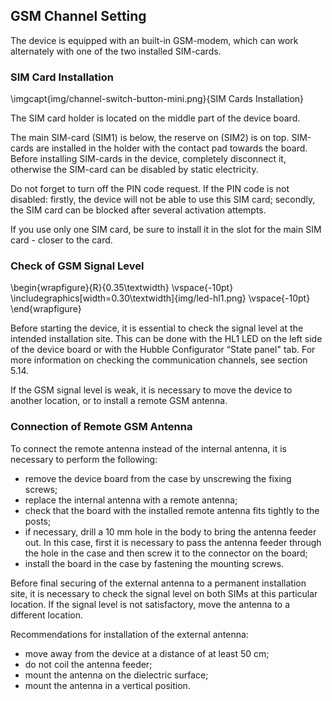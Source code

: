## GSM Channel Setting

The device is equipped with an built-in GSM-modem, which can work alternately with one of the two installed SIM-cards.

### SIM Card Installation

\imgcapt{img/channel-switch-button-mini.png}{SIM Cards Installation}

The SIM card holder is located on the middle part of the device board.

The main SIM-card (SIM1) is below, the reserve on (SIM2) is on top. SIM-cards are installed in the holder with the contact pad towards the board. Before installing SIM-cards in the device, completely disconnect it, otherwise the SIM-card can be disabled by static electricity.

Do not forget to turn off the PIN code request. If the PIN code is not disabled: firstly, the device will not be able to use this SIM card; secondly, the SIM card can be blocked after several activation attempts.

If you use only one SIM card, be sure to install it in the slot for the main SIM card - closer to the card.

### Check of GSM Signal Level

\begin{wrapfigure}{R}{0.35\textwidth}
\vspace{-10pt}
\includegraphics[width=0.30\textwidth]{img/led-hl1.png}
\vspace{-10pt}
\end{wrapfigure}

Before starting the device, it is essential to check the signal level at the intended installation site. This can be done with the HL1 LED on the left side of the device board or with the Hubble Configurator “State panel" tab. For more information on checking the communication channels, see section 5.14.

If the GSM signal level is weak, it is necessary to move the device to another location, or to install a remote GSM antenna.

### Connection of Remote GSM Antenna

To connect the remote antenna instead of the internal antenna, it is necessary to perform the following:

* remove the device board from the case by unscrewing the fixing screws;
* replace the internal antenna with a remote antenna;
* check that the board with the installed remote antenna fits tightly to the posts;
* if necessary, drill a 10 mm hole in the body to bring the antenna feeder out. In this case, first it is necessary to pass the antenna feeder through the hole in the case and then screw it to the connector on the board;
* install the board in the case by fastening the mounting screws.

Before final securing of the external antenna to a permanent installation site, it is necessary to check the signal level on both SIMs at this particular location. If the signal level is not satisfactory, move the antenna to a different location.

Recommendations for installation of the external antenna:

* move away from the device at a distance of at least 50 cm;
* do not coil the antenna feeder;
* mount the antenna on the dielectric surface;
* mount the antenna in a vertical position.

